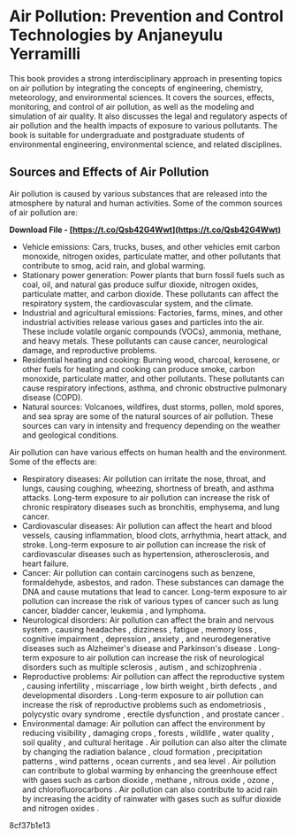 
 
# Air Pollution: Prevention and Control Technologies by Anjaneyulu Yerramilli
 
This book provides a strong interdisciplinary approach in presenting topics on air pollution by integrating the concepts of engineering, chemistry, meteorology, and environmental sciences. It covers the sources, effects, monitoring, and control of air pollution, as well as the modeling and simulation of air quality. It also discusses the legal and regulatory aspects of air pollution and the health impacts of exposure to various pollutants. The book is suitable for undergraduate and postgraduate students of environmental engineering, environmental science, and related disciplines.

## Sources and Effects of Air Pollution
 
Air pollution is caused by various substances that are released into the atmosphere by natural and human activities. Some of the common sources of air pollution are:
 
**Download File - [https://t.co/Qsb42G4Wwt](https://t.co/Qsb42G4Wwt)**


 
- Vehicle emissions: Cars, trucks, buses, and other vehicles emit carbon monoxide, nitrogen oxides, particulate matter, and other pollutants that contribute to smog, acid rain, and global warming.
- Stationary power generation: Power plants that burn fossil fuels such as coal, oil, and natural gas produce sulfur dioxide, nitrogen oxides, particulate matter, and carbon dioxide. These pollutants can affect the respiratory system, the cardiovascular system, and the climate.
- Industrial and agricultural emissions: Factories, farms, mines, and other industrial activities release various gases and particles into the air. These include volatile organic compounds (VOCs), ammonia, methane, and heavy metals. These pollutants can cause cancer, neurological damage, and reproductive problems.
- Residential heating and cooking: Burning wood, charcoal, kerosene, or other fuels for heating and cooking can produce smoke, carbon monoxide, particulate matter, and other pollutants. These pollutants can cause respiratory infections, asthma, and chronic obstructive pulmonary disease (COPD).
- Natural sources: Volcanoes, wildfires, dust storms, pollen, mold spores, and sea spray are some of the natural sources of air pollution. These sources can vary in intensity and frequency depending on the weather and geological conditions.

Air pollution can have various effects on human health and the environment. Some of the effects are:

- Respiratory diseases: Air pollution can irritate the nose, throat, and lungs, causing coughing, wheezing, shortness of breath, and asthma attacks. Long-term exposure to air pollution can increase the risk of chronic respiratory diseases such as bronchitis, emphysema, and lung cancer.
- Cardiovascular diseases: Air pollution can affect the heart and blood vessels, causing inflammation, blood clots, arrhythmia, heart attack, and stroke. Long-term exposure to air pollution can increase the risk of cardiovascular diseases such as hypertension, atherosclerosis, and heart failure.
- Cancer: Air pollution can contain carcinogens such as benzene, formaldehyde, asbestos, and radon. These substances can damage the DNA and cause mutations that lead to cancer. Long-term exposure to air pollution can increase the risk of various types of cancer such as lung cancer, bladder cancer, leukemia , and lymphoma.
- Neurological disorders: Air pollution can affect the brain and nervous system , causing headaches , dizziness , fatigue , memory loss , cognitive impairment , depression , anxiety , and neurodegenerative diseases such as Alzheimer's disease and Parkinson's disease . Long-term exposure to air pollution can increase the risk of neurological disorders such as multiple sclerosis , autism , and schizophrenia .
- Reproductive problems: Air pollution can affect the reproductive system , causing infertility , miscarriage , low birth weight , birth defects , and developmental disorders . Long-term exposure to air pollution can increase the risk of reproductive problems such as endometriosis , polycystic ovary syndrome , erectile dysfunction , and prostate cancer .
- Environmental damage: Air pollution can affect the environment by reducing visibility , damaging crops , forests , wildlife , water quality , soil quality , and cultural heritage . Air pollution can also alter the climate by changing the radiation balance , cloud formation , precipitation patterns , wind patterns , ocean currents , and sea level . Air pollution can contribute to global warming by enhancing the greenhouse effect with gases such as carbon dioxide , methane , nitrous oxide , ozone , and chlorofluorocarbons . Air pollution can also contribute to acid rain by increasing the acidity of rainwater with gases such as sulfur dioxide and nitrogen oxides .

 8cf37b1e13
 
